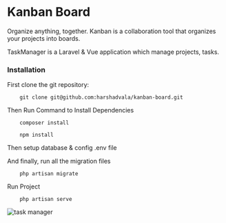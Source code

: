# Kanban Board
Organize anything, together. Kanban is a collaboration tool that organizes your projects into boards.

TaskManager is a Laravel & Vue application which manage projects, tasks.

### Installation
First clone the git repository:

```
    git clone git@github.com:harshadvala/kanban-board.git
```
Then Run Command to Install Dependencies

```
    composer install
```

```
    npm install
```

Then setup database & config .env file

And finally, run all the migration files
```
    php artisan migrate
```

Run Project
```
    php artisan serve
```

![task manager](https://cloud.githubusercontent.com/assets/5895908/20246007/80257188-a9d3-11e6-9355-9cfa87b997a5.JPG)

